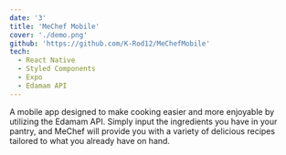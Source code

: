 ```yaml
---
date: '3'
title: 'MeChef Mobile'
cover: './demo.png'
github: 'https://github.com/K-Rod12/MeChefMobile'
tech:
  - React Native
  - Styled Components
  - Expo
  - Edamam API
---
```


A mobile app designed to make cooking easier and more enjoyable by utilizing the Edamam API. Simply input the ingredients you have in your pantry, and MeChef will provide you with a variety of delicious recipes tailored to what you already have on hand.
